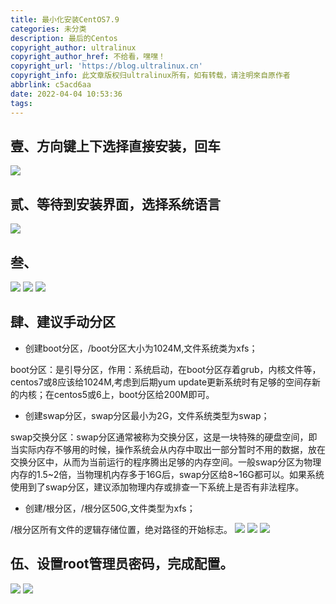 ```yaml
---
title: 最小化安装CentOS7.9
categories: 未分类
description: 最后的Centos
copyright_author: ultralinux
copyright_author_href: 不给看，嘿嘿！
copyright_url: 'https://blog.ultralinux.cn'
copyright_info: 此文章版权归ultralinux所有，如有转载，请注明來自原作者
abbrlink: c5acd6aa
date: 2022-04-04 10:53:36
tags:
---
```



## 壹、方向键上下选择直接安装，回车
![](https://img.ultralinux.cn/img/202302151055728.png?imageslim)

## 贰、等待到安装界面，选择系统语言
![](https://img.ultralinux.cn/img/202302151058398.png?imageslim)

## 叁、
![](https://img.ultralinux.cn/img/202302151100408.png?imageslim)
![](https://img.ultralinux.cn/img/202302151100695.png?imageslim)
![](https://img.ultralinux.cn/img/202302151100728.png?imageslim)

## 肆、建议手动分区
*   创建boot分区，/boot分区大小为1024M,文件系统类为xfs；


boot分区：是引导分区，作用：系统启动，在boot分区存着grub，内核文件等，centos7或8应该给1024M,考虑到后期yum update更新系统时有足够的空间存新的内核；在centos5或6上，boot分区给200M即可。



*   创建swap分区，swap分区最小为2G，文件系统类型为swap；


swap交换分区：swap分区通常被称为交换分区，这是一块特殊的硬盘空间，即当实际内存不够用的时候，操作系统会从内存中取出一部分暂时不用的数据，放在交换分区中，从而为当前运行的程序腾出足够的内存空间。一般swap分区为物理内存的1.5~2倍，当物理机内存多于16G后，swap分区给8~16G都可以。如果系统使用到了swap分区，建议添加物理内存或排查一下系统上是否有非法程序。



*   创建/根分区，/根分区50G,文件类型为xfs；


/根分区所有文件的逻辑存储位置，绝对路径的开始标志。
![](https://img.ultralinux.cn/img/202302151104839.png?imageslim)
![](https://img.ultralinux.cn/img/202302151104384.png?imageslim)
![](https://img.ultralinux.cn/img/202302151104816.png?imageslim)

## 伍、设置root管理员密码，完成配置。
![](https://img.ultralinux.cn/img/202302151104871.png?imageslim)
![](https://img.ultralinux.cn/img/202302151104780.png?imageslim)
